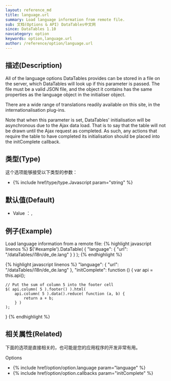 ```yaml
---
layout: reference_md
title: language.url
summary: Load language information from remote file.
sub: 文档(Options & API) DataTables中文网
since: DataTables 1.10
navcategory: option
keywords: option,language.url
author: /reference/option/language.url
---
```


## 描述(Description)

All of the language options DataTables provides can be stored in a file on the server, which DataTables will look up if this parameter is passed. The file must be a valid JSON file, and the object it contains has the same properties as the language object in the initialiser object.

There are a wide range of translations readily available on this site, in the internationalisation plug-ins.

Note that when this parameter is set, DataTables' initialisation will be asynchronous due to the Ajax data load. That is to say that the table will not be drawn until the Ajax request as completed. As such, any actions that require the table to have completed its initialisation should be placed into the initComplete callback.

## 类型(Type)
这个选项能够接受以下类型的参数：

- {% include href/type/type.Javascript param="string" %}


## 默认值(Default)
- Value ：`,`

 
## 例子(Example)

Load language information from a remote file:
{% highlight javascript linenos %}
$('#example').DataTable( {
  "language": {
      "url": "/dataTables/i18n/de_de.lang"
    }
} );
{% endhighlight %}


{% highlight javascript linenos %}
"language": {
    "url": "/dataTables/i18n/de_de.lang"
  },
  "initComplete": function () {
    var api = this.api();
 
    // Put the sum of column 5 into the footer cell
    $( api.column( 5 ).footer() ).html(
        api.column( 5 ).data().reduce( function (a, b) {
            return a + b;
        } )
    );
  }
{% endhighlight %}


## 相关属性(Related)
下面的选项是直接相关的，也可能是您的应用程序的开发非常有用。

Options

- {% include href/option/option.language param="language" %}
- {% include href/option/option.callbacks param="initComplete" %}